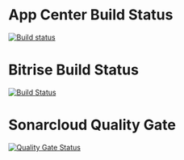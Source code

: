# App Center Build Status 
[![Build status](https://build.appcenter.ms/v0.1/apps/2b055295-8241-4599-9ed4-1f4bd2121e3b/branches/master/badge)](https://appcenter.ms)
# Bitrise Build Status
[![Build Status](https://app.bitrise.io/app/4b575a0bac938794/status.svg?token=Mc-JaxXzoX6yb5YbAYWoOw)](https://app.bitrise.io/app/4b575a0bac938794)
# Sonarcloud Quality Gate  
[![Quality Gate Status](https://sonarcloud.io/api/project_badges/measure?project=Babazon_hydrationapp&metric=alert_status)](https://sonarcloud.io/dashboard?id=Babazon_hydrationapp)
